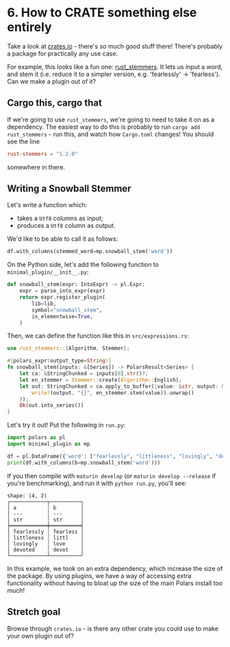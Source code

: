 # 6. How to CRATE something else entirely

Take a look at [crates.io](https://crates.io/) - there's _so_ much good stuff there!
There's probably a package for practically any use case.

For example, this looks like a fun one: [rust_stemmers](https://crates.io/crates/rust-stemmers).
It lets us input a word, and stem it (i.e. reduce it to a simpler version, e.g. 'fearlessly' -> 
'fearless').
Can we make a plugin out of it?

## Cargo this, cargo that

If we're going to use `rust_stemmers`, we're going to need to take it on as a dependency.
The easiest way to do this is probably to run `cargo add rust_stemmers` - run this, and
watch how `Cargo.toml` changes!
You should see the line
```toml
rust-stemmers = "1.2.0"
```
somewhere in there.

## Writing a Snowball Stemmer

Let's write a function which:

- takes a `Utf8` columns as input;
- produces a `Utf8` column as output.

We'd like to be able to call it as follows:

```python
df.with_columns(stemmed_word=mp.snowball_stem('word'))
```

On the Python side, let's add the following function to `minimal_plugin/__init__.py`:

```python
def snowball_stem(expr: IntoExpr) -> pl.Expr:
    expr = parse_into_expr(expr)
    return expr.register_plugin(
        lib=lib,
        symbol="snowball_stem",
        is_elementwise=True,
    )
```

Then, we can define the function like this in `src/expressions.rs`:

```Rust
use rust_stemmers::{Algorithm, Stemmer};

#[polars_expr(output_type=String)]
fn snowball_stem(inputs: &[Series]) -> PolarsResult<Series> {
    let ca: &StringChunked = inputs[0].str()?;
    let en_stemmer = Stemmer::create(Algorithm::English);
    let out: StringChunked = ca.apply_to_buffer(|value: &str, output: &mut String| {
        write!(output, "{}", en_stemmer.stem(value)).unwrap()
    });
    Ok(out.into_series())
}
```

Let's try it out! Put the following in `run.py`:
```python
import polars as pl
import minimal_plugin as mp

df = pl.DataFrame({'word': ["fearlessly", "littleness", "lovingly", "devoted"]})
print(df.with_columns(b=mp.snowball_stem('word')))
```

If you then compile with `maturin develop` (or `maturin develop --release`
if you're benchmarking), and run it with `python run.py`, you'll see:
```
shape: (4, 2)
┌────────────┬──────────┐
│ a          ┆ b        │
│ ---        ┆ ---      │
│ str        ┆ str      │
╞════════════╪══════════╡
│ fearlessly ┆ fearless │
│ littleness ┆ littl    │
│ lovingly   ┆ love     │
│ devoted    ┆ devot    │
└────────────┴──────────┘
```

In this example, we took on an extra dependency, which increase
the size of the package. By using plugins, we have a way of accessing
extra functionality without having to bloat up the size of the main
Polars install too much!

## Stretch goal

Browse through `crates.io` - is there any other crate you could use
to make your own plugin out of?
